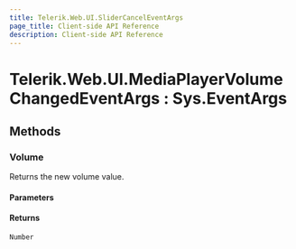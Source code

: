 ```yaml
---
title: Telerik.Web.UI.SliderCancelEventArgs
page_title: Client-side API Reference
description: Client-side API Reference
---
```


# Telerik.Web.UI.MediaPlayerVolumeChangedEventArgs : Sys.EventArgs

## Methods

###  Volume

Returns the new volume value.

#### Parameters

#### Returns

`Number` 

